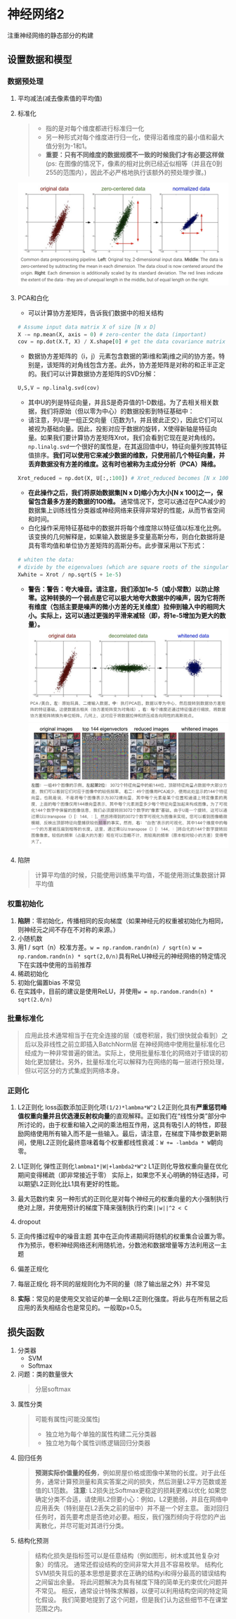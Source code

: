 # 神经网络2

注重神经网络的静态部分的构建

## 设置数据和模型

### 数据预处理

1. 平均减法(减去像素值的平均值)
2. 标准化
    > - 指的是对每个维度都进行标准归一化
    > - 另一种形式对每个维度进行归一化，使得沿着维度的最小值和最大值分别为-1和1。
    > - **重要：只有不同维度的数据规模不一致的时候我们才有必要这样做**  (ps: 在图像的情况下，像素的相对比例已经近似相等（并且在0到255的范围内），因此不必严格地执行该额外的预处理步骤。)

    ![data preprocess](../02-imgs/19-data_preprocessing.png)
3. PCA和白化
    - 可以计算协方差矩阵，告诉我们数据中的相关结构

    ```python
    # Assume input data matrix X of size [N x D]
    X -= np.mean(X, axis = 0) # zero-center the data (important)
    cov = np.dot(X.T, X) / X.shape[0] # get the data covariance matrix
    ```

    - 数据协方差矩阵的（i，j）元素包含数据的第i维和第j维之间的协方差。特别是，该矩阵的对角线包含方差。此外，协方差矩阵是对称的和正半正定的。我们可以计算数据协方差矩阵的SVD分解：

    ```python
    U,S,V = np.linalg.svd(cov)
    ```

    - 其中U的列是特征向量，并且S是奇异值的1-D数组。为了去相关相关数据，我们将原始（但以零为中心）的数据投影到特征基础中：
    - 请注意，列U是一组正交向量（范数为1，并且彼此正交），因此它们可以被视为基础向量。因此，投影对应于数据的旋转，X使得新轴是特征向量。如果我们要计算协方差矩阵Xrot，我们会看到它现在是对角线的。`np.linalg.svd`一个很好的属性是，在其返回值中U，特征向量列按其特征值排序。**我们可以使用它来减少数据的维数，只使用前几个特征向量，并丢弃数据没有方差的维度。这有时也被称为主成分分析（PCA）降维。**

    ```python
    Xrot_reduced = np.dot(X, U[:,:100]) # Xrot_reduced becomes [N x 100]
    ```

    - **在此操作之后，我们将原始数据集[N x D]缩小为大小[N x 100]之一，保留包含最多方差的数据的100维。** 通常情况下，您可以通过在PCA减少的数据集上训练线性分类器或神经网络来获得非常好的性能，从而节省空间和时间。
    - 白化操作采用特征基础中的数据并将每个维度除以特征值以标准化比例。该变换的几何解释是，如果输入数据是多变量高斯分布，则白化数据将是具有零均值和单位协方差矩阵的高斯分布。此步骤采用以下形式：

    ```python
    # whiten the data:
    # divide by the eigenvalues (which are square roots of the singular values)
    Xwhite = Xrot / np.sqrt(S + 1e-5)
    ```

    - **警告：警告：夸大噪音。请注意，我们添加1e-5（或小常数）以防止除零。这种转换的一个弱点是它可以极大地夸大数据中的噪声，因为它将所有维度（包括主要是噪声的微小方差的无关维度）拉伸到输入中的相同大小。实际上，这可以通过更强的平滑来减轻（即，将1e-5增加为更大的数量）。**
    ![data preprocess](../02-imgs/20-data_preprocessing2.png)
    ![PCA and whiten](../02-imgs/21-PCA_and_whiten.png)

4. 陷阱
    > 计算平均值的时候，只能使用训练集平均值，不能使用测试集数据计算平均值

### 权重初始化

1. **陷阱**：零初始化，传播相同的反向梯度（如果神经元的权重被初始化为相同，则神经元之间不存在不对称的来源。）
2. 小随机数
3. 用1 / sqrt（n）校准方差。`w = np.random.randn(n) / sqrt(n)`
   `w = np.random.randn(n) * sqrt(2,0/n)`具有ReLU神经元的神经网络的特定情况下在实践中使用的当前推荐
4. 稀疏初始化
5. 初始化偏置bias 不常见
6. 在实践中，目前的建议是使用ReLU，并使用`w = np.random.randn(n) * sqrt(2.0/n)`

### 批量标准化

  > 应用此技术通常相当于在完全连接的层（或卷积层，我们很快就会看到）之后以及非线性之前立即插入BatchNorm层
  > 在神经网络中使用批量标准化已经成为一种非常普遍的做法。实际上，使用批量标准化的网络对于错误的初始化更加健壮。另外，批量标准化可以解释为在网络的每一层进行预处理，但以可区分的方式集成到网络本身。

### 正则化

  1. L2正则化
  loss函数添加正则化项`(1/2)*lambma*W^2`
  L2正则化具有**严重惩罚峰值权重向量并且优选漫反射权向量**的直观解释。正如我们在“线性分类”部分中所讨论的，由于权重和输入之间的乘法相互作用，这具有吸引人的特性，即鼓励网络使用所有输入而不是一些输入。最后，请注意，在梯度下降参数更新期间，使用L2正则化最终意味着每个权重都线性衰减：`W += -lambda * W`朝向零。

  2. L1正则化
  弹性正则化`lambma1*|W|+lambda2*W^2`
  L1正则化导致权重向量在优化期间变得稀疏（即非常接近于零）
  实际上，如果您不关心明确的特征选择，可以期望L2正则化比L1具有更好的性能。
  3. 最大范数约束
  另一种形式的正则化是对每个神经元的权重向量的大小强制执行绝对上限，并使用预计的梯度下降来强制执行约束`||w||^2 < C`
  4. dropout
  5. 正向传播过程中的噪音主题
  其中在正向传递期间将随机的权重集合设置为零。作为预示，卷积神经网络还利用随机池，分数池和数据增量等方法利用这一主题
  6. 偏差正规化
  7. 每层正规化
  将不同的层规则化为不同的量（除了输出层之外）并不常见
  8. **实际**：常见的是使用交叉验证的单一全局L2正则化强度。将此与在所有层之后应用的丢失相结合也是常见的。一般取p=0.5。

## 损失函数

1. 分类器
   - SVM
   - Softmax
2. 问题：类的数量很大
    > 分层softmax
3. 属性分类
   > 可能有属性j可能没属性j
   > - 独立地为每个单独的属性构建二元分类器
   > - 独立地为每个属性训练逻辑回归分类器
4. 回归任务
    > **预测实际价值量的任务**，例如房屋价格或图像中某物的长度。对于此任务，通常计算预测量和真实答案之间的损失，然后测量L2平方范数或差值的L1范数。
    > **注意**: L2损失比Softmax更稳定的损耗更难以优化
    > 如果您确定分类不合适，请使用L2但要小心：例如，L2更脆弱，并且在网络中应用丢失（特别是在L2丢失之前的层中）并不是一个好主意。
    > 面对回归任务时，首先要考虑是否绝对必要。相反，我们强烈倾向于将您的产出离散化，并尽可能对其进行分类。
5. 结构化预测
    > 结构化损失是指标签可以是任意结构（例如图形，树木或其他复杂对象）的情况。 通常还假设结构的空间非常大并且不容易枚举。 结构化SVM损失背后的基本思想是要求在正确的结构yi和得分最高的错误结构之间留出余量。 将此问题解决为具有梯度下降的简单无约束优化问题并不常见。 相反，通常设计特殊求解器，以便可以利用结构空间的特定简化假设。 我们简要地提到了这个问题，但是我们认为这些细节不在课堂范围之内。
